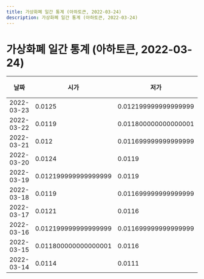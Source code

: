 ```yaml
---
title: 가상화폐 일간 통계 (아하토큰, 2022-03-24)
description: 가상화폐 일간 통계 (아하토큰, 2022-03-24)
---
```


가상화폐 일간 통계 (아하토큰, 2022-03-24)
===

|날짜|시가|저가|고가|종가|비고|
|--|--|--|--|--|--|
|2022-03-23|0.0125|0.012199999999999999|0.013|0.0127|    |
|2022-03-22|0.0119|0.011800000000000001|0.013099999999999999|0.0126|    |
|2022-03-21|0.012|0.011699999999999999|0.0121|0.012|    |
|2022-03-20|0.0124|0.0119|0.0125|0.0121|    |
|2022-03-19|0.012199999999999999|0.0119|0.0125|0.0123|    |
|2022-03-18|0.0119|0.011699999999999999|0.012199999999999999|0.012199999999999999|    |
|2022-03-17|0.0121|0.0116|0.0124|0.012|    |
|2022-03-16|0.012199999999999999|0.011699999999999999|0.0126|0.0121|    |
|2022-03-15|0.011800000000000001|0.0116|0.0129|0.012199999999999999|    |
|2022-03-14|0.0114|0.0111|0.0119|0.011699999999999999|    |
